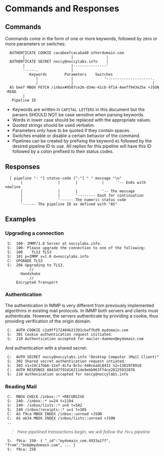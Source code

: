 # Commands and Responses

## Commands

Commands come in the form of one or more keywords, followed by zero or more
parameters or switches:

~~~~
  AUTHENTICATE COOKIE cacabeefcacabad0 otherdomain.com
        |                     |               |
  AUTHENTICATE SECRET noccy@noccylabs.info    |
        |                     |---------------'
        '-----.               | 
           Keywords        Parameters    Switches
              |               |              '---------------------.
              |               |                                    |
  AS beef MBOX FETCH /inbox#9507ce26-d34e-41cb-9f14-4eeff943e25e +JSON -READ
        |
   Pipeline ID
~~~~

 * Keywords are written in `CAPITAL LETTERS` in this document but the parsers
   SHOULD NOT be case sensitive when parsing keywords.
 * Words in lower case should be replaced with the appropriate values.
 * Quoted strings should be used verbatim.
 * Parameters only have to be quoted if they contain spaces.
 * Switches enable or disable a certain behavior of the command.
 * Pipelines can be created by prefixing the keyword `AS` followed by the
   desired pipeline ID to use. All replies for this pipeline will have this ID
   followed by a colon prefixed to their status codes.

## Responses

~~~~
  [ pipeline ": "] status-code ["-"] " " message "\n"
       |                |       |           |      '-- Ends with newline
       |                |       |           '-- The message
       |                |       '-------- Dash for continuation
       |                '------ The numeric status code
       '------ The pipeline ID as defined with "AS"
~~~~

## Examples

### Upgrading a connection



~~~~
 S:  100- IMMP/1.0 Server at noccylabs.info.
 S:  100- Please upgrade the connection to one of the following:
 S:  100    TLS2 TLS3 
 S:  101 p=IMMP v=1.0 d=noccylabs.info
 C:  UPGRADE TLS3
 S:  204 Upgrading to TLS3.
           //
       Handshake
           //
     Encrypted Transport
~~~~

### Authentication

The authentication in IMMP is very different from previously implemented
algorithms in existing mail protocols. In IMMP both servers and clients must
authenticate. However, the servers authenticate by providing a cookie, thus
providing verification of the origin domain.

~~~~
 C:  AUTH COOKIE c2a9ff172404b21391cbaffbd9 mydomain.com
 S:  301 Cookie authentication request initiated.
 S:  210 Authentication accepted for mailer-daemon@mydomain.com
~~~~

And authentication with a shared secret:

~~~~
 C:  AUTH SECRET noccy@noccylabs.info "Desktop Computer (Mail Client)"
 S:  302 Shared secret authentication request intiated.
 S:  303 n1=24c17bb6-11ef-4cfa-8c5c-440ceadc8431 n2=1381978910
 C:  AUTH RESPONSE 8843d7f92416211de9ebb963ff4ce28125932878
 S:  210 Authenication accepted for noccy@noccylabs.info
~~~~

### Reading Mail


~~~~
 C:  MBOX CHECK /inbox::* +RECURSIVE
 S:  240- /inbox::* u=24 t=1194
 S:  240- /inbox/lists::* u=9 t=502
 S:  240 /inbox/receipts::* u=1 t=105
 C:  AS f9ca MBOX INDEX /inbox::unread +JSON
 C:  AS ab34 MBOX INDEX /inbox/lists::unread +JSON
 ..
~~~~

> *Here pipelined transactions begin, we will follow the `f9ca` pipeline*

~~~~
 S:  f9ca: 250- { "_id":"mydomain_com.4933a1ff", "from":"bob@mydomain.com", ... }
 S:  f9ca: 250 
~~~~

